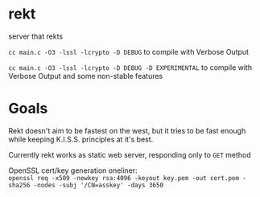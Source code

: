 # rekt
server that rekts

```cc main.c -O3 -lssl -lcrypto -D DEBUG``` to compile with Verbose Output

```cc main.c -O3 -lssl -lcrypto -D DEBUG -D EXPERIMENTAL``` to compile with Verbose Output and some non-stable features

# Goals
Rekt doesn't aim to be fastest on the west, but it tries to be fast enough while keeping K.I.S.S. principles at it's best.

Currently rekt works as static web server, responding only to `GET` method


OpenSSL cert/key generation oneliner: <br>
```openssl req -x509 -newkey rsa:4096 -keyout key.pem -out cert.pem -sha256 -nodes -subj '/CN=asskey' -days 3650 ```

